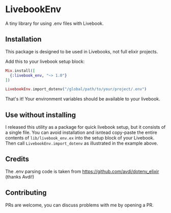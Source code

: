 # LivebookEnv

A tiny library for using .env files with Livebook.

## Installation

This package is designed to be used in Livebooks, not full elixir projects.

Add this to your livebook setup block:

```elixir
Mix.install([
  {:livebook_env, "~> 1.0"}
])

LivebookEnv.import_dotenv("/global/path/to/your/project/.env")
```

That's it! Your environment variables should be available to your livebook.
## Use without installing

I released this utility as a package for quick livebook setup, but it consists of a single file.
You can avoid installation and isntead copy-paste the entire contents of `lib/livebook_env.ex` into the setup block of your Livebook. Then call `LivebookEnv.import_dotenv` as illustrated in the example above.

## Credits

The .env parsing code is taken from https://github.com/avdi/dotenv_elixir (thanks Avdi!)

## Contributing

PRs are welcome, you can discuss problems with me by opening a PR.

